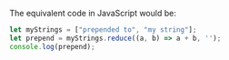 The equivalent code in JavaScript would be:

```javascript
let myStrings = ["prepended to", "my string"];
let prepend = myStrings.reduce((a, b) => a + b, '');
console.log(prepend);
```
